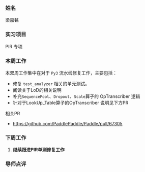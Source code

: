 ### 姓名

梁嘉铭

### 实习项目

PIR 专项

### 本周工作

本双周工作集中在对于 `Py3` 流水线修复工作，主要包括：

- 修复 `test_analyzer` 相关的单元测试。
- 阅读关于LoD的相关说明
- 补充`SequencePool`、`Dropout`、`Scale`算子的 OpTranscriber 逻辑
- 针对于LookUp_Table算子的OpTranscriber 说明见下方PR

相关PR
- https://github.com/PaddlePaddle/Paddle/pull/67305


### 下周工作

1. **继续跟进PIR单测修复工作**

### 导师点评